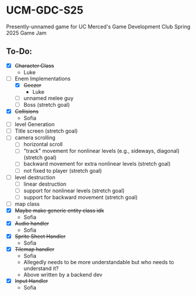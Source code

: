 # UCM-GDC-S25

Presently-unnamed game for UC Merced's Game Development Club Spring 2025 Game Jam

## To-Do:

- [x] ~~Character Class~~
    - Luke
- [ ] Enem Implementations
    - [X] ~~Geezer~~
        - Luke
    - [ ] unnamed melee guy
    - [ ] Boss (stretch goal)
- [x] ~~Collisions~~
    - Sofia
- [ ] level Generation
- [ ] Title screen (stretch goal)
- [ ] camera scrolling
    - [ ] horizontal scroll
    - [ ] "track" movement for nonlinear levels (e.g., sideways, diagonal) (stretch goal)
    - [ ] backward movement for extra nonlinear levels (stretch goal)
    - [ ] not fixed to player (stretch goal)
- [ ] level destruction
    - [ ] linear destruction
    - [ ] support for nonlinear levels (stretch goal)
    - [ ] support for backward movement (stretch goal)
- [ ] map class
- [x] ~~Maybe make generic entity class idk~~
    - Sofia
- [X] ~~Audio handler~~
    - Sofia
- [X] ~~Sprite Sheet Handler~~
    - Sofia
- [X] ~~Tilemap handler~~
    - Sofia
    - Allegedly needs to be more understandable but who needs to understand it?
    - Above written by a backend dev
- [x] ~~Input Handler~~
    - Sofia